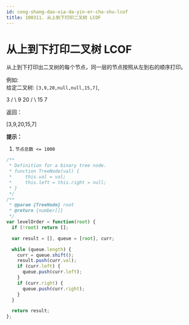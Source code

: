 ```yaml
---
id: cong-shang-dao-xia-da-yin-er-cha-shu-lcof
title: 100311. 从上到下打印二叉树 LCOF
---
```


# 从上到下打印二叉树 LCOF

从上到下打印出二叉树的每个节点，同一层的节点按照从左到右的顺序打印。



例如:  
给定二叉树: `[3,9,20,null,null,15,7]`,

3 / \\ 9 20 / \\ 15 7

返回：

\[3,9,20,15,7]



**提示：**

1.  `节点总数 <= 1000`



```javascript
/**
 * Definition for a binary tree node.
 * function TreeNode(val) {
 *     this.val = val;
 *     this.left = this.right = null;
 * }
 */
/**
 * @param {TreeNode} root
 * @return {number[]}
 */
var levelOrder = function(root) {
  if (!root) return [];

  var result = [], queue = [root], curr;

  while (queue.length) {
    curr = queue.shift();
    result.push(curr.val);
    if (curr.left) {
      queue.push(curr.left);
    }
    if (curr.right) {
      queue.push(curr.right);
    }
  }

  return result;
};
```